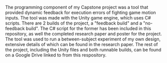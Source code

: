 The programming component of my Capstone project was a tool that provided dynamic feedback for execution errors of fighting game motion inputs. 
The tool was made with the Unity game engine, which uses C# scripts.
There are 2 builds of the project, a "feedback build" and a "no-feedback build". 
The C# script for the former has been included in this repository, as well the completed research paper and poster for the project.
The tool was used to run a between-subject experiment of my own design, extensive details of which can be found in the research paper.
The rest of the project, including the Unity files and both runnable builds, can be found on a Google Drive linked to from this respository.
